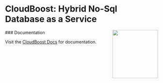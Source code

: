 # CloudBoost: Hybrid No-Sql Database as a Service

<img align="right" height="160" width="150" src="https://cloudboost.io/assets/images/cblogoicon.png">
### Documentation

Visit the [CloudBoost Docs](http://docs.cloudboost.io) for documentation.

